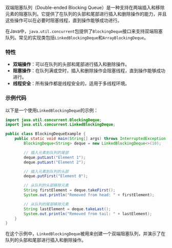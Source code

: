 双端阻塞队列（Double-ended Blocking Queue）是一种支持在两端插入和移除元素的阻塞队列。它提供了在队列的头部和尾部进行插入和删除操作的能力，并且这些操作可以在必要时阻塞线程，直到操作能够成功进行。

在Java中，`java.util.concurrent`包提供了`BlockingDeque`接口来支持双端阻塞队列。常见的实现类包括`LinkedBlockingDeque`和`ArrayBlockingDeque`。

### 特性
- **双端操作**：可以在队列的头部和尾部进行插入和删除操作。
- **阻塞操作**：在队列满或空时，插入和删除操作会阻塞线程，直到操作能够成功进行。
- **线程安全**：所有操作都是线程安全的，适用于多线程环境。

### 示例代码
以下是一个使用`LinkedBlockingDeque`的示例：

```java
import java.util.concurrent.BlockingDeque;
import java.util.concurrent.LinkedBlockingDeque;

public class BlockingDequeExample {
    public static void main(String[] args) throws InterruptedException {
        BlockingDeque<String> deque = new LinkedBlockingDeque<>(10);

        // 插入元素到队列的尾部
        deque.putLast("Element 1");
        deque.putLast("Element 2");

        // 插入元素到队列的头部
        deque.putFirst("Element 0");

        // 从队列的头部移除元素
        String firstElement = deque.takeFirst();
        System.out.println("Removed from head: " + firstElement);

        // 从队列的尾部移除元素
        String lastElement = deque.takeLast();
        System.out.println("Removed from tail: " + lastElement);
    }
}
```

在这个示例中，`LinkedBlockingDeque`被用来创建一个双端阻塞队列，并演示了在队列的头部和尾部进行插入和删除操作。